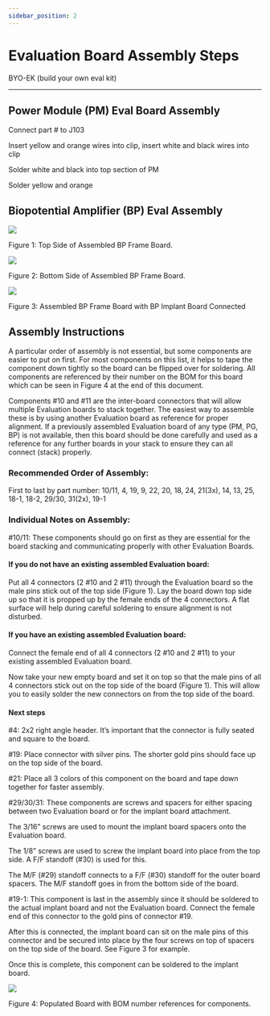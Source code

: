 ```yaml
---
sidebar_position: 2
---
```


# Evaluation Board Assembly Steps

BYO-EK (build your own eval kit)

---

## Power Module (PM) Eval Board Assembly

Connect part # to J103

Insert yellow and orange wires into clip, insert white and black wires into clip

Solder white and black into top section of PM

Solder yellow and orange

## Biopotential Amplifier (BP) Eval Assembly

![](./img/fig1.png)

Figure 1: Top Side of Assembled BP Frame Board.

![](./img/fig2.png)

Figure 2: Bottom Side of Assembled BP Frame Board.

![](./img/fig3.png)

Figure 3: Assembled BP Frame Board with BP Implant Board Connected

## Assembly Instructions
A particular order of assembly is not essential, but some components are easier to put on first. For most components on this list, it helps to tape the component down tightly so the board can be flipped over for soldering. All components are referenced by their number on the BOM for this board which can be seen in Figure 4 at the end of this document.

Components #10 and #11 are the inter-board connectors that will allow multiple Evaluation boards to stack together. The easiest way to assemble these is by using another Evaluation board as reference for proper alignment. If a previously assembled Evaluation board of any type (PM, PG, BP) is not available, then this board should be done carefully and used as a reference for any further boards in your stack to ensure they can all connect (stack) properly.

### Recommended Order of Assembly:

First to last by part number: 10/11, 4, 19, 9, 22, 20, 18, 24, 21(3x), 14, 13, 25, 18-1, 18-2, 29/30, 31(2x), 19-1

### Individual Notes on Assembly:

#10/11: These components should go on first as they are essential for the board stacking and communicating properly with other Evaluation Boards.

#### If you do not have an existing assembled Evaluation board:
Put all 4 connectors (2 #10 and 2 #11) through the Evaluation board so the male pins stick out of the top side (Figure 1). Lay the board down top side up so that it is propped up by the female ends of the 4 connectors. A flat surface will help during careful soldering to ensure alignment is not disturbed.

#### If you have an existing assembled Evaluation board:

Connect the female end of all 4 connectors (2 #10 and 2 #11) to your existing assembled Evaluation board.

Now take your new empty board and set it on top so that the male pins of all 4 connectors stick out on the top side of the board (Figure 1). This will allow you to easily solder the new connectors on from the top side of the board.

#### Next steps

#4: 2x2 right angle header. It’s important that the connector is fully seated and square to the board.

#19: Place connector with silver pins. The shorter gold pins should face up on the top side of the board.

#21: Place all 3 colors of this component on the board and tape down together for faster assembly.

#29/30/31: These components are screws and spacers for either spacing between two Evaluation board or for the implant board attachment.

The 3/16” screws are used to mount the implant board spacers onto the Evaluation board.

The 1/8” screws are used to screw the implant board into place from the top side. A F/F standoff (#30) is used for this.

The M/F (#29) standoff connects to a F/F (#30) standoff for the outer board spacers. The M/F standoff goes in from the bottom side of the board.

#19-1: This component is last in the assembly since it should be soldered to the actual implant board and not the Evaluation board. Connect the female end of this connector to the gold pins of connector #19.

After this is connected, the implant board can sit on the male pins of this connector and be secured into place by the four screws on top of spacers on the top side of the board.
See Figure 3 for example.

Once this is complete, this component can be soldered to the implant board.

![](./img/fig4.png)

Figure 4: Populated Board with BOM number references for components.